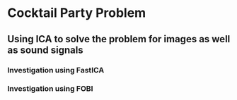 # Cocktail Party Problem
## Using ICA to solve the problem for images as well as sound signals

### Investigation using FastICA


### Investigation using FOBI
